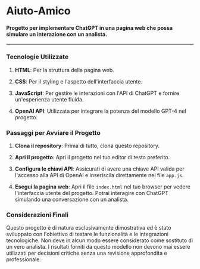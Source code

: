 # Aiuto-Amico

#### Progetto per implementare ChatGPT in una pagina web che possa simulare un interazione con un analista.

---

### Tecnologie Utilizzate

1. **HTML**: Per la struttura della pagina web.

2. **CSS**: Per il styling e l'aspetto dell'interfaccia utente.

3. **JavaScript**: Per gestire le interazioni con l'API di ChatGPT e fornire un'esperienza utente fluida.

4. **OpenAI API**: Utilizzata per integrare la potenza del modello GPT-4 nel progetto.

### Passaggi per Avviare il Progetto

1. **Clona il repository**: Prima di tutto, clona questo repository.

2. **Apri il progetto**: Apri il progetto nel tuo editor di testo preferito.

3. **Configura le chiavi API**: Assicurati di avere una chiave API valida per l'accesso alla API di OpenAI e inseriscila direttamente nel file `app.js`.

4. **Esegui la pagina web**: Apri il file `index.html` nel tuo browser per vedere l'interfaccia utente del progetto. Potrai interagire con ChatGPT simulando una conversazione con un analista.

### Considerazioni Finali

Questo progetto è di natura esclusivamente dimostrativa ed è stato sviluppato con l'obiettivo di testare le funzionalità e le integrazioni tecnologiche. Non deve in alcun modo essere considerato come sostituto di un vero analista. I risultati forniti da questo modello non devono mai essere utilizzati per decisioni critiche senza una revisione approfondita e professionale.
